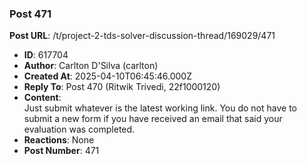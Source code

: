 ### Post 471
**Post URL**: /t/project-2-tds-solver-discussion-thread/169029/471
- **ID**: 617704
- **Author**: Carlton D'Silva (carlton)
- **Created At**: 2025-04-10T06:45:46.000Z
- **Reply To**: Post 470 (Ritwik Trivedi, 22f1000120)
- **Content**:  
  Just submit whatever is the latest working link. You do not have to submit a new form if you have received an email that said your evaluation was completed.
- **Reactions**: None
- **Post Number**: 471

